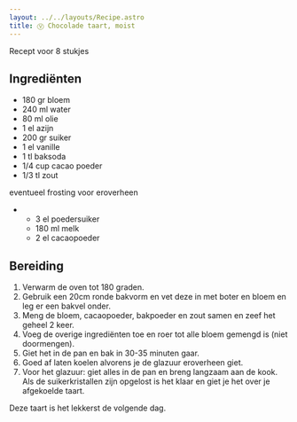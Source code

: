 ```yaml
---
layout: ../../layouts/Recipe.astro
title: Ⓥ Chocolade taart, moist
---
```

R﻿ecept voor 8 stukjes

## Ingrediënten

* 180 gr bloem
* 240 ml water
* 80 ml olie
* 1 el azijn
* 200 gr suiker
* 1 el vanille
* 1 tl baksoda
* 1/4 cup cacao poeder
* 1/3 tl zout

eventueel frosting voor eroverheen

* * 3 el poedersuiker
  * 180 ml melk
  * 2﻿ el cacaopoeder

## Bereiding

1. Verwarm de oven tot 180 graden.
2. Gebruik een 20cm ronde bakvorm en vet deze in met boter en bloem en leg er een bakvel onder.
3. Meng de bloem, cacaopoeder, bakpoeder en zout samen en zeef het geheel 2 keer.
4. Voeg de overige ingrediënten toe en roer tot alle bloem gemengd is (niet doormengen).
5. Giet het in de pan en bak in 30-35 minuten gaar.
6. Goed af laten koelen alvorens je de glazuur eroverheen giet. 
7. Voor het glazuur: giet alles in de pan en breng langzaam aan de kook. Als de suikerkristallen zijn opgelost is het klaar en giet je het over je afgekoelde taart.

Deze taart is het lekkerst de volgende dag.